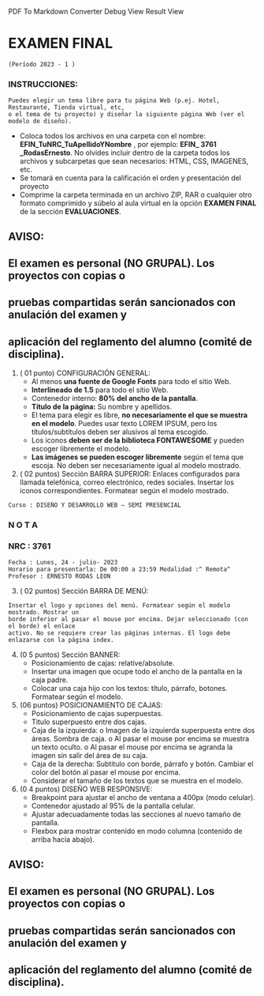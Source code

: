  PDF To Markdown Converter
Debug View
Result View
# EXAMEN FINAL

```
(Período 2023 - 1 )
```
### INSTRUCCIONES:

```
Puedes elegir un tema libre para tu página Web (p.ej. Hotel, Restaurante, Tienda virtual, etc,
o el tema de tu proyecto) y diseñar la siguiente página Web (ver el modelo de diseño).
```
- Coloca todos los archivos en una carpeta con el nombre: **EFIN_TuNRC_TuApellidoYNombre** , por
    ejemplo: **EFIN_ 3761 _RodasErnesto**. No olvides incluir dentro de la carpeta todos los archivos y
    subcarpetas que sean necesarios: HTML, CSS, IMAGENES, etc.
- Se tomará en cuenta para la calificación el orden y presentación del proyecto
- Comprime la carpeta terminada en un archivo ZIP, RAR o cualquier otro formato comprimido y
    súbelo al aula virtual en la opción **EXAMEN FINAL** de la sección **EVALUACIONES**.

## AVISO:

## El examen es personal (NO GRUPAL). Los proyectos con copias o

## pruebas compartidas serán sancionados con anulación del examen y

## aplicación del reglamento del alumno (comité de disciplina).

1. ( 01 punto) CONFIGURACIÓN GENERAL:
    - Al menos **una fuente de Google Fonts** para todo el sitio Web.
    - **Interlineado de 1.5** para todo el sitio Web.
    - Contenedor interno: **80% del ancho de la pantalla**.
    - **Título de la página:** Su nombre y apellidos.
    - El tema para elegir es libre, **no necesariamente el que se muestra en el modelo**.
       Puedes usar texto LOREM IPSUM, pero los títulos/subtitulos deben ser alusivos al
       tema escogido.
    - Los iconos **deben ser de la biblioteca FONTAWESOME** y pueden escoger libremente
       el modelo.
    - **Las imágenes se pueden escoger libremente** según el tema que escoja. No deben
       ser necesariamente igual al modelo mostrado.
2. ( 02 puntos) Sección BARRA SUPERIOR:
    Enlaces configurados para llamada telefónica, correo electrónico, redes sociales. Insertar
    los iconos correspondientes. Formatear según el modelo mostrado.

```
Curso : DISEÑO Y DESARROLLO WEB – SEMI PRESENCIAL
```
### N O T A

### NRC : 3761

```
Fecha : Lunes, 24 - julio- 2023
Horario para presentarla: De 00:00 a 23:59 Modalidad :^ Remota^
Profesor : ERNESTO RODAS LEON
```

3. ( 02 puntos) Sección BARRA DE MENÚ:

```
Insertar el logo y opciones del menú. Formatear según el modelo mostrado. Mostrar un
borde inferior al pasar el mouse por encima. Dejar seleccionado (con el borde) el enlace
activo. No se requiere crear las páginas internas. El logo debe enlazarse con la página index.
```
4. (0 5 puntos) Sección BANNER:
    - Posicionamiento de cajas: relative/absolute.
    - Insertar una imagen que ocupe todo el ancho de la pantalla en la caja padre.
    - Colocar una caja hijo con los textos: título, párrafo, botones. Formatear según el
       modelo.
5. (06 puntos) POSICIONAMIENTO DE CAJAS:
    - Posicionamiento de cajas superpuestas.
    - Titulo superpuesto entre dos cajas.
    - Caja de la izquierda:
       o Imagen de la izquierda superpuesta entre dos áreas. Sombra de caja.
       o Al pasar el mouse por encima se muestra un texto oculto.
       o Al pasar el mouse por encima se agranda la imagen sin salir del área de su
          caja.
    - Caja de la derecha: Subtitulo con borde, párrafo y botón. Cambiar el color del botón
       al pasar el mouse por encima.
    - Considerar el tamaño de los textos que se muestra en el modelo.
6. (0 4 puntos) DISEÑO WEB RESPONSIVE:
    - Breakpoint para ajustar el ancho de ventana a 400px (modo celular).
    - Contenedor ajustado al 95% de la pantalla celular.
    - Ajustar adecuadamente todas las secciones al nuevo tamaño de pantalla.
    - Flexbox para mostrar contenido en modo columna (contenido de arriba hacia
       abajo).

## AVISO:

## El examen es personal (NO GRUPAL). Los proyectos con copias o

## pruebas compartidas serán sancionados con anulación del examen y

## aplicación del reglamento del alumno (comité de disciplina).
